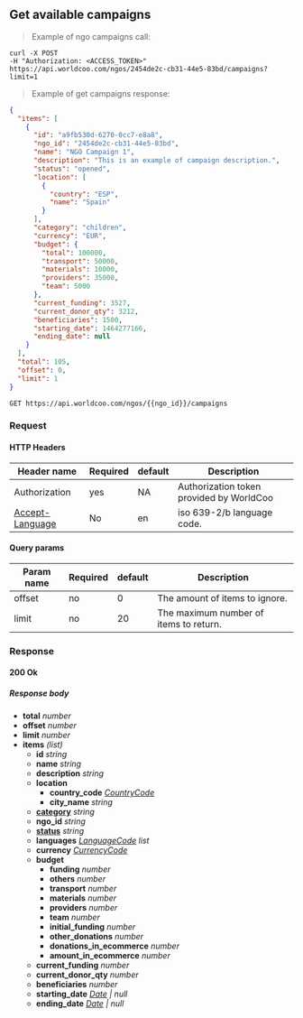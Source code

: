 ## Get available campaigns

> Example of ngo campaigns call:

```shell
curl -X POST
-H "Authorization: <ACCESS_TOKEN>"
https://api.worldcoo.com/ngos/2454de2c-cb31-44e5-83bd/campaigns?limit=1
```

> Example of get campaigns response:

```json
{
  "items": [
    {
      "id": "a9fb530d-6270-0cc7-e8a8",
      "ngo_id": "2454de2c-cb31-44e5-83bd",
      "name": "NGO Campaign 1",
      "description": "This is an example of campaign description.",
      "status": "opened",
      "location": [
        {
          "country": "ESP",
          "name": "Spain"
        }
      ],
      "category": "children",
      "currency": "EUR",
      "budget": {
        "total": 100000,
        "transport": 50000,
        "materials": 10000,
        "providers": 35000,
        "team": 5000
      },
      "current_funding": 3527,
      "current_donor_qty": 3212,
      "beneficiaries": 1500,
      "starting_date": 1464277166,
      "ending_date": null
    }
  ],
  "total": 105,
  "offset": 0,
  "limit": 1
}

```

`GET https://api.worldcoo.com/ngos/{{ngo_id}}/campaigns`

### Request

#### HTTP Headers

Header name | Required | default | Description
---------- | ------- | ------- | -------
Authorization | yes | NA | Authorization token provided by WorldCoo
[Accept-Language](https://www.w3.org/Protocols/rfc2616/rfc2616-sec14.html#sec14.4) | No | en | iso 639-2/b language code.

#### Query params

Param name | Required | default | Description
---------- | ------- | ------- | -------
offset | no | 0 | The amount of items to ignore.
limit | no | 20 | The maximum number of items to return.

### Response

#### 200 Ok

##### Response body

- **total** *number*
- **offset** *number*
- **limit** *number*
- **items** *(list)*
    - **id** *string*
    - **name** *string*
    - **description** *string*
    - **location**
        - **country_code** *[CountryCode](#country-standar)*
        - **city_name** *string*
    - **[category](#campaign-categories)** *string*
    - **ngo_id** *string*
    - **[status](#campaign-statuses)** *string*
    - **languages** *[LanguageCode](#language-standar) list*
    - **currency** *[CurrencyCode](#currency-standar)*
    - **budget**
        - **funding** *number*
        - **others** *number*
        - **transport** *number*
        - **materials** *number*
        - **providers** *number*
        - **team** *number*
        - **initial_funding** *number*
        - **other_donations** *number*
        - **donations_in_ecommerce** *number*
        - **amount_in_ecommerce** *number*
    - **current_funding** *number*
    - **current_donor_qty** *number*
    - **beneficiaries** *number*
    - **starting_date** *[Date](#date-standar) | null*
    - **ending_date** *[Date](#date-standar) | null*